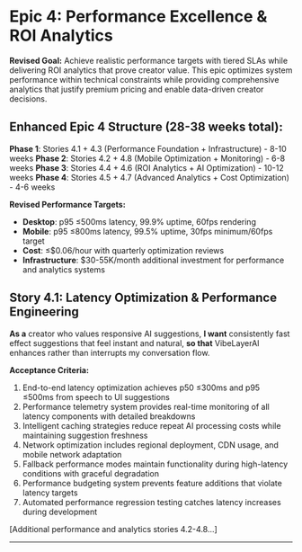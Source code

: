 # Epic 4: Performance Excellence & ROI Analytics

**Revised Goal:** Achieve realistic performance targets with tiered SLAs while delivering ROI analytics that prove creator value. This epic optimizes system performance within technical constraints while providing comprehensive analytics that justify premium pricing and enable data-driven creator decisions.

## Enhanced Epic 4 Structure (28-38 weeks total):

**Phase 1**: Stories 4.1 + 4.3 (Performance Foundation + Infrastructure) - 8-10 weeks
**Phase 2**: Stories 4.2 + 4.8 (Mobile Optimization + Monitoring) - 6-8 weeks
**Phase 3**: Stories 4.4 + 4.6 (ROI Analytics + AI Optimization) - 10-12 weeks
**Phase 4**: Stories 4.5 + 4.7 (Advanced Analytics + Cost Optimization) - 4-6 weeks

**Revised Performance Targets:**
- **Desktop**: p95 ≤500ms latency, 99.9% uptime, 60fps rendering
- **Mobile**: p95 ≤800ms latency, 99.5% uptime, 30fps minimum/60fps target
- **Cost**: ≤$0.06/hour with quarterly optimization reviews
- **Infrastructure**: $30-55K/month additional investment for performance and analytics systems

## Story 4.1: Latency Optimization & Performance Engineering

**As a** creator who values responsive AI suggestions,
**I want** consistently fast effect suggestions that feel instant and natural,
**so that** VibeLayerAI enhances rather than interrupts my conversation flow.

**Acceptance Criteria:**
1. End-to-end latency optimization achieves p50 ≤300ms and p95 ≤500ms from speech to UI suggestions
2. Performance telemetry system provides real-time monitoring of all latency components with detailed breakdowns
3. Intelligent caching strategies reduce repeat AI processing costs while maintaining suggestion freshness
4. Network optimization includes regional deployment, CDN usage, and mobile network adaptation
5. Fallback performance modes maintain functionality during high-latency conditions with graceful degradation
6. Performance budgeting system prevents feature additions that violate latency targets
7. Automated performance regression testing catches latency increases during development

[Additional performance and analytics stories 4.2-4.8...]

---
